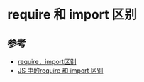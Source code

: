 # require 和 import 区别


## 参考
- [require，import区别](https://www.zhihu.com/question/56820346/answer/150724784)
- [JS 中的require 和 import 区别](https://www.cnblogs.com/liaojie970/p/7376682.html)
